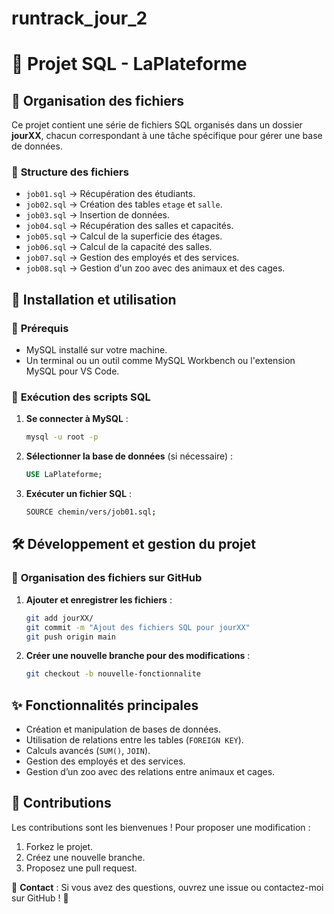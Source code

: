 # runtrack_jour_2
# 📌 Projet SQL - LaPlateforme

## 📂 Organisation des fichiers
Ce projet contient une série de fichiers SQL organisés dans un dossier **jourXX**, chacun correspondant à une tâche spécifique pour gérer une base de données.

### 📑 **Structure des fichiers**
- `job01.sql` → Récupération des étudiants.
- `job02.sql` → Création des tables `etage` et `salle`.
- `job03.sql` → Insertion de données.
- `job04.sql` → Récupération des salles et capacités.
- `job05.sql` → Calcul de la superficie des étages.
- `job06.sql` → Calcul de la capacité des salles.
- `job07.sql` → Gestion des employés et des services.
- `job08.sql` → Gestion d'un zoo avec des animaux et des cages.

## 🚀 **Installation et utilisation**

### 🔹 **Prérequis**
- MySQL installé sur votre machine.
- Un terminal ou un outil comme MySQL Workbench ou l'extension MySQL pour VS Code.

### 🔹 **Exécution des scripts SQL**
1. **Se connecter à MySQL** :
   ```sh
   mysql -u root -p
   ```
2. **Sélectionner la base de données** (si nécessaire) :
   ```sql
   USE LaPlateforme;
   ```
3. **Exécuter un fichier SQL** :
   ```sh
   SOURCE chemin/vers/job01.sql;
   ```

## 🛠 **Développement et gestion du projet**
### 🔹 **Organisation des fichiers sur GitHub**
1. **Ajouter et enregistrer les fichiers** :
   ```sh
   git add jourXX/
   git commit -m "Ajout des fichiers SQL pour jourXX"
   git push origin main
   ```
2. **Créer une nouvelle branche pour des modifications** :
   ```sh
   git checkout -b nouvelle-fonctionnalite
   ```

## ✨ **Fonctionnalités principales**
- Création et manipulation de bases de données.
- Utilisation de relations entre les tables (`FOREIGN KEY`).
- Calculs avancés (`SUM()`, `JOIN`).
- Gestion des employés et des services.
- Gestion d’un zoo avec des relations entre animaux et cages.

## 🤝 **Contributions**
Les contributions sont les bienvenues ! Pour proposer une modification :
1. Forkez le projet.
2. Créez une nouvelle branche.
3. Proposez une pull request.

📧 **Contact** : Si vous avez des questions, ouvrez une issue ou contactez-moi sur GitHub ! 🚀

